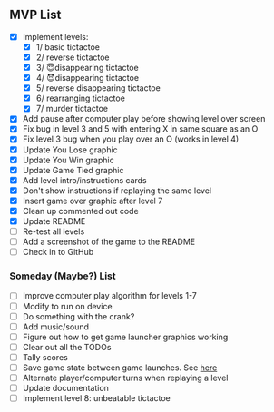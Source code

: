 
## MVP List

- [x] Implement levels:
    - [x] 1/ basic tictactoe
    - [x] 2/ reverse tictactoe
    - [x] 3/ 😇disappearing tictactoe
    - [x] 4/ 😈disappearing tictactoe
    - [x] 5/ reverse disappearing tictactoe
    - [x] 6/ rearranging tictactoe
    - [x] 7/ murder tictactoe
- [x] Add pause after computer play before showing level over screen
- [x] Fix bug in level 3 and 5 with entering X in same square as an O
- [x] Fix level 3 bug when you play over an O (works in level 4)
- [x] Update You Lose graphic
- [x] Update You Win graphic
- [x] Update Game Tied graphic
- [x] Add level intro/instructions cards
- [x] Don't show instructions if replaying the same level
- [x] Insert game over graphic after level 7
- [x] Clean up commented out code
- [x] Update README
- [ ] Re-test all levels
- [ ] Add a screenshot of the game to the README
- [ ] Check in to GitHub

### Someday (Maybe?) List

- [ ] Improve computer play algorithm for levels 1-7
- [ ] Modify to run on device
- [ ] Do something with the crank?
- [ ] Add music/sound
- [ ] Figure out how to get game launcher graphics working
- [ ] Clear out all the TODOs
- [ ] Tally scores
- [ ] Save game state between game launches. See [here](https://sdk.play.date/2.6.2/#saving-state)
- [ ] Alternate player/computer turns when replaying a level
- [ ] Update documentation
- [ ] Implement level 8: unbeatable tictactoe
